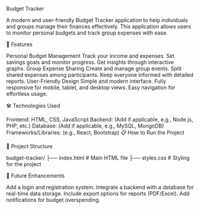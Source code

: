 
Budget Tracker

A modern and user-friendly Budget Tracker application to help individuals and groups manage their finances effectively. This application allows users to monitor personal budgets and track group expenses with ease.

🚀 Features

Personal Budget Management
Track your income and expenses.
Set savings goals and monitor progress.
Get insights through interactive graphs.
Group Expense Sharing
Create and manage group events.
Split shared expenses among participants.
Keep everyone informed with detailed reports.
User-Friendly Design
Simple and modern interface.
Fully responsive for mobile, tablet, and desktop views.
Easy navigation for effortless usage.

🛠️ Technologies Used

Frontend: HTML, CSS, JavaScript
Backend: (Add if applicable, e.g., Node.js, PHP, etc.)
Database: (Add if applicable, e.g., MySQL, MongoDB)
Frameworks/Libraries: (e.g., React, Bootstrap)
📋 How to Run the Project


📂 Project Structure

budget-tracker/
├── index.html          # Main HTML file
├── styles.css          # Styling for the project

📖 Future Enhancements

Add a login and registration system.
Integrate a backend with a database for real-time data storage.
Include export options for reports (PDF/Excel).
Add notifications for budget overspending.
